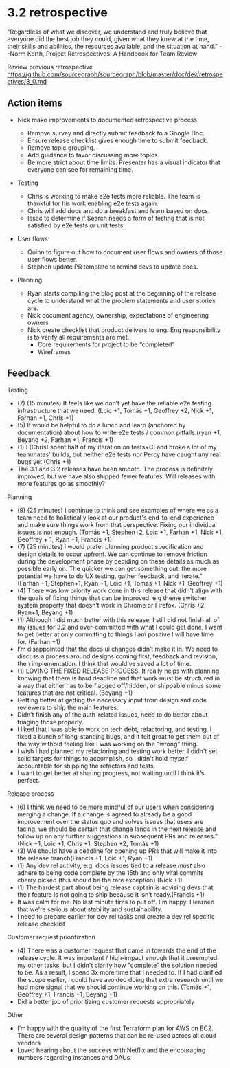 # 3.2 retrospective

"Regardless of what we discover, we understand and truly believe that everyone did the best job they could, given what they knew at the time, their skills and abilities, the resources available, and the situation at hand." --Norm Kerth, Project Retrospectives: A Handbook for Team Review


Review previous retrospective
https://github.com/sourcegraph/sourcegraph/blob/master/doc/dev/retrospectives/3_0.md

## Action items

* Nick make improvements to documented retrospective process
  * Remove survey and directly submit feedback to a Google Doc.
  * Ensure release checklist gives enough time to submit feedback.
  * Remove topic grouping.
  * Add guidance to favor discussing more topics.
  * Be more strict about time limits. Presenter has a visual indicator that everyone can see for remaining time.

* Testing
   * Chris is working to make e2e tests more reliable. The team is thankful for his work enabling e2e tests again.
   * Chris will add docs and do a breakfast and learn based on docs.
   * Issac to determine if Search needs a form of testing that is not satisfied by e2e tests or unit tests.

* User flows
   * Quinn to figure out how to document user flows and owners of those user flows better.
   * Stephen update PR template to remind devs to update docs.

* Planning
   * Ryan starts compiling the blog post at the beginning of the release cycle to understand what the problem statements and user stories are.
   * Nick document agency, ownership, expectations of engineering owners
   * Nick create checklist that product delivers to eng. Eng responsibility is to verify all requirements are met.
      * Core requirements for project to be “completed”
      * Wireframes

## Feedback

Testing

* (7) (15 minutes) It feels like we don’t yet have the reliable e2e testing infrastructure that we need. (Loic +1, Tomás +1, Geoffrey +2, Nick +1, Farhan +1, Chris +1)
* (5) It would be helpful to do a lunch and learn (anchored by documentation) about how to write e2e tests / common pitfalls.(ryan +1, Beyang +2, Farhan +1, Francis +1)
* (1) I (Chris) spent half of my iteration on tests+CI and broke a lot of my teammates' builds, but neither e2e tests nor Percy have caught any real bugs yet (Chris +1)
* The 3.1 and 3.2 releases have been smooth. The process is definitely improved, but we have also shipped fewer features. Will releases with more features go as smoothly?

Planning

* (9) (25 minutes) I continue to think and see examples of where we as a team need to holistically look at our product's end-to-end experience and make sure things work from that perspective. Fixing our individual issues is not enough. (Tomás +1, Stephen+2, Loic +1, Farhan +1, Nick +1, Geoffrey + 1, Ryan +1, Francis +1)
* (7) (25 minutes) I would prefer planning product specification and design details to occur upfront.  We can continue to remove friction during the development phase by deciding on these details as much as possible early on. The quicker we can get something out, the more potential we have to do UX testing, gather feedback, and iterate." (Farhan +1, Stephen+1, Ryan +1, Loic +1, Tomás +1, Nick +1, Geoffrey +1)
* (4) There was low priority work done in this release that didn’t align with the goals of fixing things that can be improved. e.g theme switcher system property that doesn’t work in Chrome or Firefox. (Chris +2, Ryan+1, Beyang +1)
* (1) Although I did much better with this release, I still did not finish all of my issues for 3.2 and over-committed with what I could get done. I want to get better at only committing to things I am positive I will have time for. (Farhan +1)
* I’m disappointed that the docs ui changes didn’t make it in. We need to discuss a process around designs coming first, feedback and revision, then implementation. I think that would’ve saved a lot of time.
* (1) LOVING THE FIXED RELEASE PROCESS. It really helps with planning, knowing that there is hard deadline and that work must be structured in a way that either has to be flagged off/hidden, or shippable minus some features that are not critical. (Beyang +1)
* Getting better at getting the necessary input from design and code reviewers to ship the main features.
* Didn’t finish any of the auth-related issues, need to do better about triaging those properly.
* I liked that I was able to work on tech debt, refactoring, and testing. I fixed a bunch of long-standing bugs, and it felt great to get them out of the way without feeling like I was working on the "wrong" thing.
* I wish I had planned my refactoring and testing work better. I didn't set solid targets for things to accomplish, so I didn't hold myself accountable for shipping the refactors and tests.
* I want to get better at sharing progress, not waiting until I think it’s perfect.

Release process

* (6) I think we need to be more mindful of our users when considering merging a change. If a change is agreed to already be a good improvement over the status quo and solves issues that users are facing, we should be certain that change lands in the next release and follow up on any further suggestions in subsequent PRs and releases." (Nick +1, Loic +1, Chris +1, Stephen +2, Tomás +1)
* (3) We should have a deadline for opening up PRs that will make it into the release branch(Francis +1, Loic +1, Ryan +1)
* (1) Any dev rel activity, e.g. docs issues tied to a release *must* also adhere to being code complete by the 15th and only vital commits cherry picked (this should be the rare exception) (Nick +1)
* (1) The hardest part about being release captain is advising devs that their feature is not going to ship because it isn’t ready.(Francis +1)
* It was calm for me. No last minute fires to put off. I'm happy. I learned that we're serious about stability and sustainability.
* I need to prepare earlier for dev rel tasks and create a dev rel specific release checklist

Customer request prioritization

* (4) There was a customer request that came in towards the end of the release cycle. It was important / high-impact enough that it preempted my other tasks,  but I didn't clarify how "complete" the solution needed to be. As a result, I spend 3x more time that I needed to. If I had clarified the scope earlier, I could have avoided doing that extra research until we had more signal that we should continue working on this. (Tomás +1, Geoffrey +1, Francis +1, Beyang +1)
* Did a better job of prioritizing customer requests appropriately

Other
* I’m happy with the quality of the first Terraform plan for AWS on EC2. There are several design patterns that can be re-used across all cloud vendors
* Loved hearing about the success with Netflix and the encouraging numbers regarding instances and DAUs
